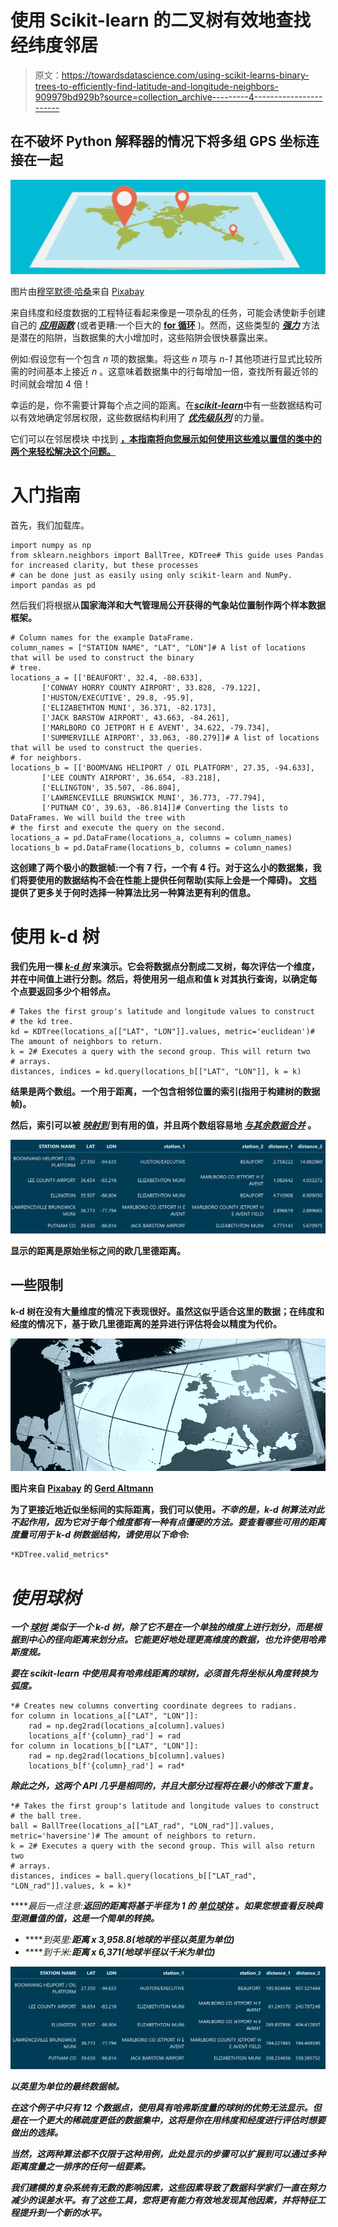 # 使用 Scikit-learn 的二叉树有效地查找经纬度邻居

> 原文：<https://towardsdatascience.com/using-scikit-learns-binary-trees-to-efficiently-find-latitude-and-longitude-neighbors-909979bd929b?source=collection_archive---------4----------------------->

## 在不破坏 Python 解释器的情况下将多组 GPS 坐标连接在一起

![](img/e31b3f2ff05946455cfdc6afd6c25521.png)

图片由[穆罕默德·哈桑](https://pixabay.com/users/mohamed_hassan-5229782/)来自 [Pixabay](https://pixabay.com/illustrations/car-trip-road-trip-travel-map-3880508/)

来自纬度和经度数据的工程特征看起来像是一项杂乱的任务，可能会诱使新手创建自己的 [***应用函数***](https://pandas.pydata.org/pandas-docs/stable/reference/api/pandas.DataFrame.apply.html) (或者更糟:一个巨大的 [**for 循环**](https://www.w3schools.com/python/python_for_loops.asp) )。然而，这些类型的 [***强力***](https://www.freecodecamp.org/news/brute-force-algorithms-explained/) 方法是潜在的陷阱，当数据集的大小增加时，这些陷阱会很快暴露出来。

例如:假设您有一个包含 *n* 项的数据集。将这些 *n* 项与 *n-1* 其他项进行显式比较所需的时间基本上接近 *n* 。这意味着数据集中的行每增加一倍，查找所有最近邻的时间就会增加 4 倍！

幸运的是，你不需要计算每个点之间的距离。在[***scikit-learn***](https://scikit-learn.org/)中有一些数据结构可以有效地确定邻居权限，这些数据结构利用了 [***优先级队列***](https://algs4.cs.princeton.edu/24pq/) 的力量。

它们可以在邻居模块 中找到 [**，本指南将向您展示如何使用这些难以置信的类中的两个来轻松解决这个问题。**](https://scikit-learn.org/stable/modules/neighbors.html#nearest-neighbor-algorithms)

# 入门指南

首先，我们加载库。

```
import numpy as np
from sklearn.neighbors import BallTree, KDTree# This guide uses Pandas for increased clarity, but these processes
# can be done just as easily using only scikit-learn and NumPy.
import pandas as pd
```

然后我们将根据从[](https://www.ncdc.noaa.gov/data-access/land-based-station-data)****国家海洋和大气管理局公开获得的气象站位置制作两个样本数据框架。****

```
# Column names for the example DataFrame.
column_names = ["STATION NAME", "LAT", "LON"]# A list of locations that will be used to construct the binary
# tree.
locations_a = [['BEAUFORT', 32.4, -80.633],
       ['CONWAY HORRY COUNTY AIRPORT', 33.828, -79.122],
       ['HUSTON/EXECUTIVE', 29.8, -95.9],
       ['ELIZABETHTON MUNI', 36.371, -82.173],
       ['JACK BARSTOW AIRPORT', 43.663, -84.261],
       ['MARLBORO CO JETPORT H E AVENT', 34.622, -79.734],
       ['SUMMERVILLE AIRPORT', 33.063, -80.279]]# A list of locations that will be used to construct the queries.
# for neighbors.
locations_b = [['BOOMVANG HELIPORT / OIL PLATFORM', 27.35, -94.633],
       ['LEE COUNTY AIRPORT', 36.654, -83.218],
       ['ELLINGTON', 35.507, -86.804],
       ['LAWRENCEVILLE BRUNSWICK MUNI', 36.773, -77.794],
       ['PUTNAM CO', 39.63, -86.814]]# Converting the lists to DataFrames. We will build the tree with
# the first and execute the query on the second.
locations_a = pd.DataFrame(locations_a, columns = column_names)
locations_b = pd.DataFrame(locations_b, columns = column_names)
```

**这创建了两个极小的数据帧:一个有 7 行，一个有 4 行。对于这么小的数据集，我们将要使用的数据结构不会在性能上提供任何帮助(实际上会是一个障碍)。 [**文档**](https://scikit-learn.org/stable/modules/neighbors.html#nearest-neighbor-algorithms) 提供了更多关于何时选择一种算法比另一种算法更有利的信息。**

# **使用 k-d 树**

**我们先用一棵 [***k-d 树***](https://en.wikipedia.org/wiki/K-d_tree) 来演示。它会将数据点分割成二叉树，每次评估一个维度，并在中间值上进行分割。然后，将使用另一组点和值 k 对其执行查询，以确定每个点要返回多少个相邻点。**

```
# Takes the first group's latitude and longitude values to construct
# the kd tree.
kd = KDTree(locations_a[["LAT", "LON"]].values, metric='euclidean')# The amount of neighbors to return.
k = 2# Executes a query with the second group. This will return two
# arrays.
distances, indices = kd.query(locations_b[["LAT", "LON"]], k = k)
```

**结果是两个数组。一个用于距离，一个包含相邻位置的索引(指用于构建树的数据帧)。**

**然后，索引可以被 [***映射到***](https://pandas.pydata.org/pandas-docs/stable/reference/api/pandas.Series.map.html) 到有用的值，并且两个数组容易地 [***与其余数据合并***](https://pandas.pydata.org/docs/user_guide/merging.html) 。**

**![](img/6e13488343819c1ee564e4f62347a917.png)**

**显示的距离是原始坐标之间的欧几里德距离。**

## **一些限制**

**k-d 树在没有大量维度的情况下表现很好。虽然这似乎适合这里的数据；在纬度和经度的情况下，基于欧几里德距离的差异进行评估将会以精度为代价。**

**![](img/68ea8077c5bba40020c53c3762953aca.png)**

**图片来自 [Pixabay](https://pixabay.com/illustrations/globe-earth-magnifying-glass-hand-71443/) 的 [Gerd Altmann](https://pixabay.com/users/geralt-9301/)**

**为了更接近地近似坐标间的实际距离，我们可以使用[](https://en.wikipedia.org/wiki/Haversine_formula)*。不幸的是，k-d 树算法对此不起作用，因为它对于每个维度都有一种有点僵硬的方法。要查看哪些可用的距离度量可用于 k-d 树数据结构，请使用以下命令:***

```
*KDTree.valid_metrics*
```

# ***使用球树***

***一个 [***球树***](https://en.wikipedia.org/wiki/Ball_tree) 类似于一个 k-d 树，除了它不是在一个单独的维度上进行划分，而是根据到中心的径向距离来划分点。它能更好地处理更高维度的数据，也允许使用哈弗斯度规。***

***要在 scikit-learn 中使用具有哈弗线距离的球树，必须首先将坐标从角度转换为弧度。***

```
*# Creates new columns converting coordinate degrees to radians.
for column in locations_a[["LAT", "LON"]]:
    rad = np.deg2rad(locations_a[column].values)
    locations_a[f'{column}_rad'] = rad
for column in locations_b[["LAT", "LON"]]:
    rad = np.deg2rad(locations_b[column].values)
    locations_b[f'{column}_rad'] = rad*
```

***除此之外，这两个 API 几乎是相同的，并且大部分过程将在最小的修改下重复。***

```
*# Takes the first group's latitude and longitude values to construct
# the ball tree.
ball = BallTree(locations_a[["LAT_rad", "LON_rad"]].values, metric='haversine')# The amount of neighbors to return.
k = 2# Executes a query with the second group. This will also return two
# arrays.
distances, indices = ball.query(locations_b[["LAT_rad", "LON_rad"]].values, k = k)*
```

*****最后一点注意:**返回的距离将基于半径为 1 的 [***单位球体***](https://en.wikipedia.org/wiki/Unit_sphere) 。如果您想查看反映典型测量值的值，这是一个简单的转换。***

*   *****到英里:**距离 x 3,958.8(地球的半径以英里为单位)***
*   *****到千米:**距离 x 6,371(地球半径以千米为单位)***

***![](img/0abe45f45f964978d62aa69734f6d8bc.png)***

***以英里为单位的最终数据帧。***

***在这个例子中只有 12 个数据点，使用具有哈弗斯度量的球树的优势无法显示。但是在一个更大的稀疏度更低的数据集中，这将是你在用纬度和经度进行评估时想要做出的选择。***

***当然，这两种算法都不仅限于这种用例，此处显示的步骤可以扩展到可以通过多种距离度量之一排序的任何一组要素。***

***我们建模的复杂系统有无数的影响因素，这些因素导致了数据科学家们一直在努力减少的误差水平。有了这些工具，您将更有能力有效地发现其他因素，并将特征工程提升到一个新的水平。***